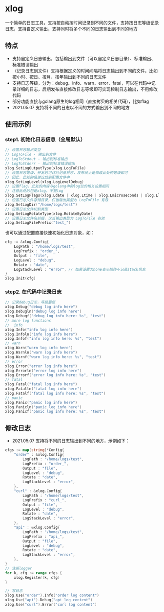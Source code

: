 # xlog
一个简单的日志工具，支持按自动按时间记录到不同的文件，支持按日志等级记录日志，支持自定义输出，支持同时将多个不同的日志输出到不同的地方

## 特点

* 支持自定义日志输出，包括输出到文件（可以自定义日志目录）、标准输出、标准错误输出
* （记录日志到文件）支持根据定义的时间间隔将日志输出到不同的文件，比如按小时、按日、按月、按年输出到不同的日志文件
* 支持日志等级，分为：debug、info、warn、error、fatal，可以在代码中记录详细的日志，后期发布直接修改日志等级即可实现控制日志输出，不用修改代码
* 部分功能直接与golang原生的log相同（直接拷贝的相关代码），比如flag
* 2021.05.07 支持将不同的日志以不同的方式输出到不同的地方

## 使用示例

### step1. 初始化日志信息（全局默认）

```go
// 设置日志输出类型
// LogToFile - 输出到文件
// LogToStdout - 输出到标准输出
// LogToStderr - 输出到标准错误输出
xlog.SetLogOutputType(xlog.LogToFile)
// 设置日志等级，开发时可详尽记录日志，发布线上是修改此处的等级即可
// 因此，此处的值建议放到配置文件中
xlog.SetLogLevel(xlog.LogLevelDebug)
// 设置flag，此处的内容与golang中的log包的相关设置相同
// 注意此处的包是xlog，不是log
xlog.SetLogFlags(xlog.Ldate | xlog.Ltime | xlog.Lmicroseconds | xlog.Llongfile)
// 设置日志文件存储目录，仅当输出类型为 LogToFile 有效
xlog.SetLogDir("/home/logs/test")
// 设置日志文件切割类型
xlog.SetLogRotateType(xlog.RotateByDate)
// 设置日志文件名前缀，仅当输出类型为 LogToFile 有效
xlog.SetLogFilePrefix("test_")
```

也可以通过配置直接快速初始化日志对象，如：
```go
cfg := &xlog.Config{
    LogPath : "/home/logs/test",
    LogPrefix : "order_",
    Output : "file",
    LogLevel : "debug",
    Rotate : "date",
    LogStackLevel : "error", // 如果设置为none表示始终不记录stack信息
}
xlog.Init(cfg)
```

### step2. 在代码中记录日志

```go
// 记录debug日志，等级最低
xlog.Debug("debug log info here")
xlog.Debugln("debug log info here")
xlog.Debugf("debug log info here: %s", "test")
// more log functions
//  info
xlog.Info("info log info here")
xlog.Infoln("info log info here")
xlog.Infof("info log info here: %s", "test")
// warn
xlog.Warn("warn log info here")
xlog.Warnln("warn log info here")
xlog.Warnf("warn log info here: %s", "test")
// error
xlog.Error("error log info here")
xlog.Errorln("error log info here")
xlog.Errorf("error log info here: %s", "test")
// fatal
xlog.Fatal("fatal log info here")
xlog.Fatalln("fatal log info here")
xlog.Fatalf("fatal log info here: %s", "test")
// panic
xlog.Panic("panic log info here")
xlog.Panicln("panic log info here")
xlog.Panicf("panic log info here: %s", "test")
```

## 修改日志

* 2021.05.07 支持将不同的日志输出到不同的地方，示例如下：
```go
cfgs := map[string]*Config{
    "order" : &xlog.Config{
        LogPath : "/home/logs/test",
        LogPrefix : "order_",
        Output : "file",
        LogLevel : "debug",
        Rotate : "date",
        LogStackLevel : "error",
    },
    "curl" : &xlog.Config{
        LogPath : "/home/logs/test",
        LogPrefix : "curl_",
        Output : "file",
        LogLevel : "debug",
        Rotate : "date",
        LogStackLevel : "error",
    },
    "api" : &xlog.Config{
        LogPath : "/home/logs/test",
        LogPrefix : "api_",
        Output : "file",
        LogLevel : "debug",
        Rotate : "date",
        LogStackLevel : "error",
    },
}
// 注册logger
for k, cfg := range cfgs {
    xlog.Register(k, cfg)
}

// 写日志
xlog.Use("order").Info("order log content")
xlog.Use("api").Debug("api log content")
xlog.Use("curl").Error("curl log content")
```